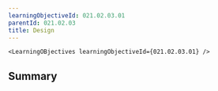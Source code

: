 ```yaml
---
learningObjectiveId: 021.02.03.01
parentId: 021.02.03
title: Design
---
```


```tsx eval
<LearningOBjectives learningObjectiveId={021.02.03.01} />
```

## Summary
